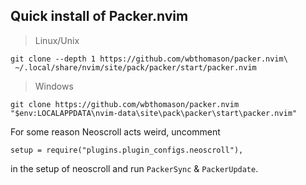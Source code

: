 ## Quick install of Packer.nvim

> Linux/Unix  

```
git clone --depth 1 https://github.com/wbthomason/packer.nvim\
 ~/.local/share/nvim/site/pack/packer/start/packer.nvim
```

> Windows  

```
git clone https://github.com/wbthomason/packer.nvim "$env:LOCALAPPDATA\nvim-data\site\pack\packer\start\packer.nvim"
```

For some reason Neoscroll acts weird, uncomment 
```
setup = require("plugins.plugin_configs.neoscroll"),
```

in the setup of neoscroll and run `PackerSync` & `PackerUpdate`.  
